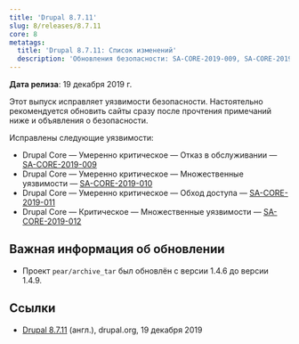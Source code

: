 ```yaml
---
title: 'Drupal 8.7.11'
slug: 8/releases/8.7.11
core: 8
metatags:
  title: 'Drupal 8.7.11: Список изменений'
  description: 'Обновления безопасности: SA-CORE-2019-009, SA-CORE-2019-010, SA-CORE-2019-011, SA-CORE-2019-012.'
---
```


**Дата релиза**: 19 декабря 2019 г.

Этот выпуск исправляет уязвимости безопасности. Настоятельно рекомендуется обновить сайты сразу после прочтения примечаний ниже и объявления о безопасности.

Исправлены следующие уязвимости:

- Drupal Core — Умеренно критическое — Отказ в обслуживании — [SA-CORE-2019-009](../../../../security/sa-core/2019-009/index.md)
- Drupal Core — Умеренно критическое — Множественные уязвимости — [SA-CORE-2019-010](../../../../security/sa-core/2019-010/index.md)
- Drupal Core — Умеренно критическое — Обход доступа — [SA-CORE-2019-011](../../../../security/sa-core/2019-011/index.md)
- Drupal Core — Критическое — Множественные уязвимости — [SA-CORE-2019-012](../../../../security/sa-core/2019-012/index.md)

## Важная информация об обновлении

- Проект `pear/archive_tar` был обновлён с версии 1.4.6 до версии 1.4.9.

## Ссылки

- [Drupal 8.7.11](https://www.drupal.org/project/drupal/releases/8.7.11) (англ.), drupal.org, 19 декабря 2019
